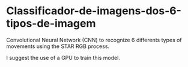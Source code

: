 # Classificador-de-imagens-dos-6-tipos-de-imagem

Convolutional Neural Network (CNN) to recognize 6 differents types of movements using the STAR RGB process.

I suggest the use of a GPU to train this model.
